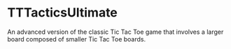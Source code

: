 # TTTacticsUltimate
An advanced version of the classic Tic Tac Toe game that involves a larger board composed of smaller Tic Tac Toe boards.
